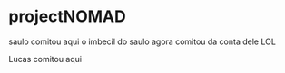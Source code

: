projectNOMAD
============
saulo comitou aqui
o imbecil do saulo agora comitou da conta dele LOL

Lucas comitou aqui
